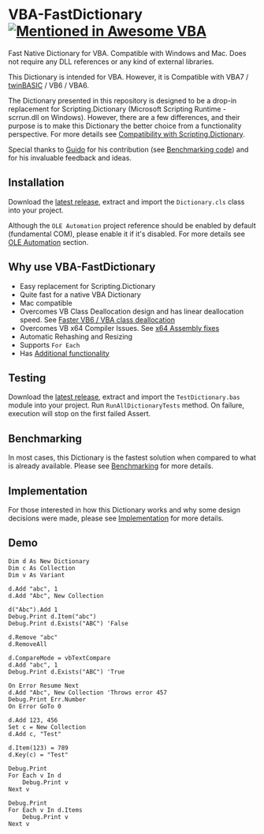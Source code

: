 # VBA-FastDictionary [![Mentioned in Awesome VBA](https://awesome.re/mentioned-badge.svg)](https://github.com/sancarn/awesome-vba)
Fast Native Dictionary for VBA. Compatible with Windows and Mac. Does not require any DLL references or any kind of external libraries.

This Dictionary is intended for VBA. However, it is Compatible with VBA7 / [twinBASIC](https://twinbasic.com/) / VB6 / VBA6.

The Dictionary presented in this repository is designed to be a drop-in replacement for Scripting.Dictionary (Microsoft Scripting Runtime - scrrun.dll on Windows). However, there are a few differences, and their purpose is to make this Dictionary the better choice from a functionality perspective. For more details see [Compatibility with Scripting.Dictionary](Implementation.md#compatibility-with-scriptingdictionary).

Special thanks to [Guido](https://github.com/guwidoe) for his contribution (see [Benchmarking code](benchmarking/README.md#benchmarking-code)) and for his invaluable feedback and ideas.

## Installation

Download the [latest release](https://github.com/cristianbuse/VBA-FastDictionary/releases/latest), extract and import the ```Dictionary.cls``` class into your project.

Although the ```OLE Automation``` project reference should be enabled by default (fundamental COM), please enable it if it's disabled. For more details see [OLE Automation](https://github.com/cristianbuse/VBA-FastDictionary/blob/master/Implementation.md#ole-automation) section.

## Why use VBA-FastDictionary

- Easy replacement for Scripting.Dictionary
- Quite fast for a native VBA Dictionary 
- Mac compatible
- Overcomes VB Class Deallocation design and has linear deallocation speed. See [Faster VB6 / VBA class deallocation](https://codereview.stackexchange.com/questions/294682/faster-vb6-vba-class-deallocation)
- Overcomes VB x64 Compiler Issues. See [x64 Assembly fixes](https://github.com/cristianbuse/VBA-FastDictionary/blob/master/Implementation.md#x64-assembly)
- Automatic Rehashing and Resizing
- Supports ```For Each```
- Has [Additional functionality](https://github.com/cristianbuse/VBA-FastDictionary/blob/master/Implementation.md#additional-functionality)

## Testing

Download the [latest release](https://github.com/cristianbuse/VBA-FastDictionary/releases/latest), extract and import the ```TestDictionary.bas``` module into your project.
Run ```RunAllDictionaryTests``` method. On failure, execution will stop on the first failed Assert.

## Benchmarking

In most cases, this Dictionary is the fastest solution when compared to what is already available. Please see [Benchmarking](benchmarking/README.md) for more details.

## Implementation

For those interested in how this Dictionary works and why some design decisions were made, please see [Implementation](Implementation.md) for more details.

## Demo

```VBA
Dim d As New Dictionary
Dim c As Collection
Dim v As Variant

d.Add "abc", 1
d.Add "Abc", New Collection

d("Abc").Add 1
Debug.Print d.Item("abc")
Debug.Print d.Exists("ABC") 'False

d.Remove "abc"
d.RemoveAll

d.CompareMode = vbTextCompare
d.Add "abc", 1
Debug.Print d.Exists("ABC") 'True

On Error Resume Next
d.Add "Abc", New Collection 'Throws error 457
Debug.Print Err.Number
On Error GoTo 0

d.Add 123, 456
Set c = New Collection
d.Add c, "Test"

d.Item(123) = 789
d.Key(c) = "Test"

Debug.Print
For Each v In d
    Debug.Print v
Next v

Debug.Print
For Each v In d.Items
    Debug.Print v
Next v
```
